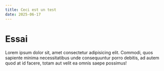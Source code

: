 ```yaml
---
title: Ceci est un test
date: 2025-06-17
---
```


# Essai

Lorem ipsum dolor sit, amet consectetur adipisicing elit. Commodi, quos sapiente minima necessitatibus unde consequuntur porro debitis, ad autem quod at id facere, totam aut velit ea omnis saepe possimus!
